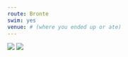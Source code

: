 ```yaml
---
route: Bronte
swim: yes
venue: # (where you ended up or ate)
---
```


<!-- content goes here, uses markdown -->

<!-- images will automatically be shown, if put in images/ttt/. must match the date of the ride, in format YYYY-MM-DD. can be jpg or png -->

![](../images/ttt/{date}.png)
![](../images/ttt/{date}.jpg)
